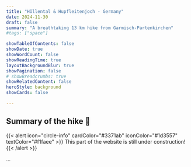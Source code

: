 ```yaml
---
title: "Höllental & Hupfleitenjoch - Germany"
date: 2024-11-30
draft: false
summary: "A breathtaking 13 km hike from Garmisch-Partenkirchen"
#tags: ["space"]

showTableOfContents: false
showDate: true
showWordCount: false
showReadingTime: true
layoutBackgroundBlur: true
showPagination: false
# showBreadcrumbs: true
showRelatedContent: false
heroStyle: background
showCards: false

---
```

<!-- {{< figure
    src="featured.jpg"
    alt="A photo of the German Alps"
    nozoom=true
    >}} -->

## Summary of the hike 🗻

{{< alert icon="circle-info" cardColor="#3371ab" iconColor="#1d3557" textColor="#f1faee" >}}
This part of the website is still under construction!
{{< /alert >}}

...

